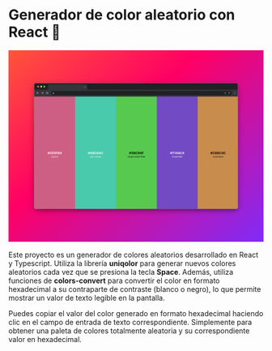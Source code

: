 # Generador de color aleatorio con React 🎨

!["Screenshot"](./preview.png)

Este proyecto es un generador de colores aleatorios desarrollado en React y Typescript. Utiliza la librería **uniqolor** para generar nuevos colores aleatorios cada vez que se presiona la tecla **Space**. Además, utiliza funciones de **colors-convert** para convertir el color en formato hexadecimal a su contraparte de contraste (blanco o negro), lo que permite mostrar un valor de texto legible en la pantalla.

Puedes copiar el valor del color generado en formato hexadecimal haciendo clic en el campo de entrada de texto correspondiente. Simplemente para obtener una paleta de colores totalmente aleatoria y su correspondiente valor en hexadecimal.

